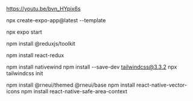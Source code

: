 https://youtu.be/bvn_HYpix6s

npx create-expo-app@latest --template

npx expo start

npm install @reduxjs/toolkit

npm install react-redux

npm install nativewind
npm install --save-dev tailwindcss@3.3.2
npx tailwindcss init

npm install @rneui/themed @rneui/base
npm install react-native-vector-icons
npm install react-native-safe-area-context
